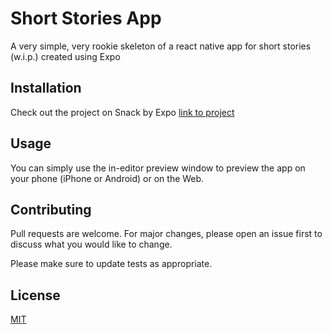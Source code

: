 # Short Stories App

A very simple, very rookie skeleton of a react native app for short stories (w.i.p.) created using Expo
## Installation

Check out the project on Snack by Expo [link to project](https://snack.expo.dev/@simranfarrukh/mimi-short-stories)

## Usage

You can simply use the in-editor preview window to preview the app on your phone (iPhone or Android) or on the Web.

## Contributing
Pull requests are welcome. For major changes, please open an issue first to discuss what you would like to change.

Please make sure to update tests as appropriate.

## License
[MIT](https://choosealicense.com/licenses/mit/)
